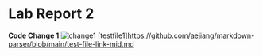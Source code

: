 # Lab Report 2

**Code Change 1**
![change1](https://user-images.githubusercontent.com/103210217/165003380-0198c2ee-bd1a-4ee4-9b29-2709e2b7760d.png)
[testfile1]https://github.com/aejiang/markdown-parser/blob/main/test-file-link-mid.md

